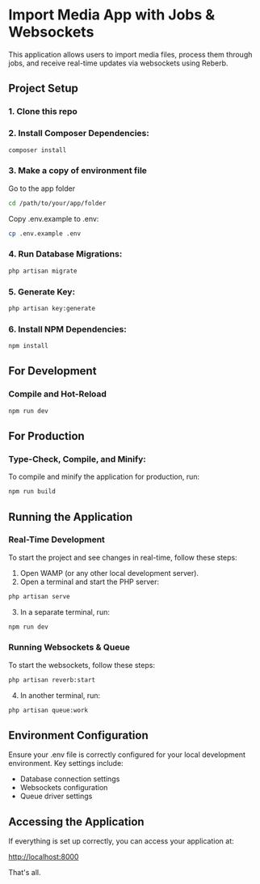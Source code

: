 # Import Media App with Jobs & Websockets

This application allows users to import media files, process them through jobs, and receive real-time updates via websockets using Reberb.

## Project Setup

### 1. Clone this repo

### 2. Install Composer Dependencies:
```sh
composer install
```

### 3. Make a copy of environment file
Go to the app folder

```sh
cd /path/to/your/app/folder
```
Copy .env.example to .env:
```sh
cp .env.example .env
```

### 4. Run Database Migrations:
```sh
php artisan migrate 
```

### 5. Generate Key:
```sh
php artisan key:generate 
```

### 6. Install NPM Dependencies:
```sh
npm install
```
## For Development

### Compile and Hot-Reload

```sh
npm run dev
```

## For Production

### Type-Check, Compile, and Minify:

To compile and minify the application for production, run:

```sh
npm run build
```

## Running the Application

### Real-Time Development

To start the project and see changes in real-time, follow these steps:

1. Open WAMP (or any other local development server).
2. Open a terminal and start the PHP server:

```sh
php artisan serve
```

3. In a separate terminal, run:

```sh
npm run dev
```

### Running Websockets & Queue

To start the websockets, follow these steps:

```sh
php artisan reverb:start
```

4. In another terminal, run:

```sh
php artisan queue:work
```

## Environment Configuration

Ensure your .env file is correctly configured for your local development environment. Key settings include:

- Database connection settings
- Websockets configuration
- Queue driver settings

## Accessing the Application

If everything is set up correctly, you can access your application at:

[http://localhost:8000](http://localhost:8000)

That's all.



